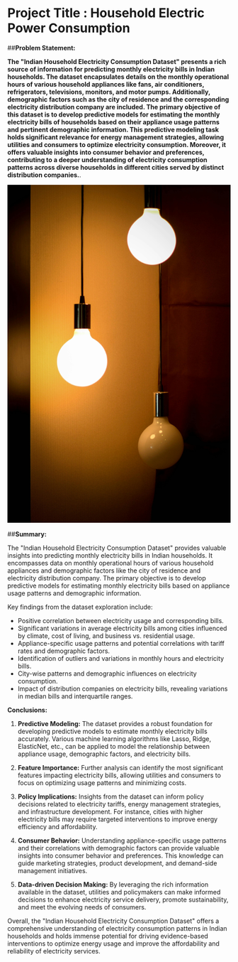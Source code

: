 # **Project Title : Household Electric Power Consumption**

##**Problem Statement:**

**The "Indian Household Electricity Consumption Dataset" presents a rich source of information for predicting monthly electricity bills in Indian households. The dataset encapsulates details on the monthly operational hours of various household appliances like fans, air conditioners, refrigerators, televisions, monitors, and motor pumps. Additionally, demographic factors such as the city of residence and the corresponding electricity distribution company are included. The primary objective of this dataset is to develop predictive models for estimating the monthly electricity bills of households based on their appliance usage patterns and pertinent demographic information. This predictive modeling task holds significant relevance for energy management strategies, allowing utilities and consumers to optimize electricity consumption. Moreover, it offers valuable insights into consumer behavior and preferences, contributing to a deeper understanding of electricity consumption patterns across diverse households in different cities served by distinct distribution companies.**.

![Alt text](https://raw.githubusercontent.com/raviatkumar/Household-Electric-Power-Consumption/main/image/pexels-pixabay-266688.jpg)

##**Summary:**

The "Indian Household Electricity Consumption Dataset" provides valuable insights into predicting monthly electricity bills in Indian households. It encompasses data on monthly operational hours of various household appliances and demographic factors like the city of residence and electricity distribution company. The primary objective is to develop predictive models for estimating monthly electricity bills based on appliance usage patterns and demographic information.

Key findings from the dataset exploration include:
- Positive correlation between electricity usage and corresponding bills.
- Significant variations in average electricity bills among cities influenced by climate, cost of living, and business vs. residential usage.
- Appliance-specific usage patterns and potential correlations with tariff rates and demographic factors.
- Identification of outliers and variations in monthly hours and electricity bills.
- City-wise patterns and demographic influences on electricity consumption.
- Impact of distribution companies on electricity bills, revealing variations in median bills and interquartile ranges.

**Conclusions:**

1. **Predictive Modeling:** The dataset provides a robust foundation for developing predictive models to estimate monthly electricity bills accurately. Various machine learning algorithms like Lasso, Ridge, ElasticNet, etc., can be applied to model the relationship between appliance usage, demographic factors, and electricity bills.

2. **Feature Importance:** Further analysis can identify the most significant features impacting electricity bills, allowing utilities and consumers to focus on optimizing usage patterns and minimizing costs.

3. **Policy Implications:** Insights from the dataset can inform policy decisions related to electricity tariffs, energy management strategies, and infrastructure development. For instance, cities with higher electricity bills may require targeted interventions to improve energy efficiency and affordability.

4. **Consumer Behavior:** Understanding appliance-specific usage patterns and their correlations with demographic factors can provide valuable insights into consumer behavior and preferences. This knowledge can guide marketing strategies, product development, and demand-side management initiatives.

5. **Data-driven Decision Making:** By leveraging the rich information available in the dataset, utilities and policymakers can make informed decisions to enhance electricity service delivery, promote sustainability, and meet the evolving needs of consumers.

Overall, the "Indian Household Electricity Consumption Dataset" offers a comprehensive understanding of electricity consumption patterns in Indian households and holds immense potential for driving evidence-based interventions to optimize energy usage and improve the affordability and reliability of electricity services.

